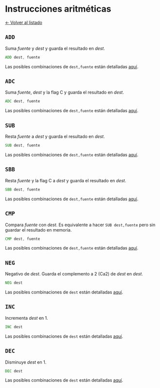 # Instrucciones aritméticas

[&larr; Volver al listado](./listado)

## `ADD`

Suma _fuente_ y _dest_ y guarda el resultado en _dest_.

```asm
ADD dest, fuente
```

Las posibles combinaciones de `dest,fuente` están detalladas [aquí](../modos-de-direccionamiento#combinaciones-dest-fuente).

## `ADC`

Suma _fuente_, _dest_ y la flag C y guarda el resultado en _dest_.

```asm
ADC dest, fuente
```

Las posibles combinaciones de `dest,fuente` están detalladas [aquí](../modos-de-direccionamiento#combinaciones-dest-fuente).

## `SUB`

Resta _fuente_ a _dest_ y guarda el resultado en _dest_.

```asm
SUB dest, fuente
```

Las posibles combinaciones de `dest,fuente` están detalladas [aquí](../modos-de-direccionamiento#combinaciones-dest-fuente).

## `SBB`

Resta _fuente_ y la flag C a _dest_ y guarda el resultado en _dest_.

```asm
SBB dest, fuente
```

Las posibles combinaciones de `dest,fuente` están detalladas [aquí](../modos-de-direccionamiento#combinaciones-dest-fuente).

## `CMP`

Compara _fuente_ con _dest_. Es equivalente a hacer `SUB dest,fuente` pero sin guardar el resultado en memoria.

```asm
CMP dest, fuente
```

Las posibles combinaciones de `dest,fuente` están detalladas [aquí](../modos-de-direccionamiento#combinaciones-dest-fuente).

## `NEG`

Negativo de _dest_. Guarda el complemento a 2 (Ca2) de _dest_ en _dest_.

```asm
NEG dest
```

Las posibles combinaciones de `dest` están detalladas [aquí](../modos-de-direccionamiento#combinaciones-dest).

## `INC`

Incrementa _dest_ en 1.

```asm
INC dest
```

Las posibles combinaciones de `dest` están detalladas [aquí](../modos-de-direccionamiento#combinaciones-dest).

## `DEC`

Disminuye _dest_ en 1.

```asm
DEC dest
```

Las posibles combinaciones de `dest` están detalladas [aquí](../modos-de-direccionamiento#combinaciones-dest).